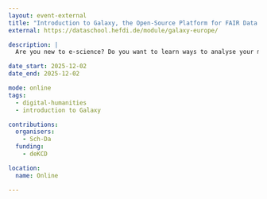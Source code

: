 ```yaml
---
layout: event-external
title: "Introduction to Galaxy, the Open-Source Platform for FAIR Data Analysis (in German)"
external: https://dataschool.hefdi.de/module/galaxy-europe/

description: |
  Are you new to e-science? Do you want to learn ways to analyse your material with digital tools from your browser without any programming skills? Do you want to get an idea of research data management? Register for our introduction at the HeFDI Data School to find out more. **Note: This course will be held in German.**

date_start: 2025-12-02
date_end: 2025-12-02

mode: online
tags:
  - digital-humanities
  - introduction to Galaxy

contributions:
  organisers:
    - Sch-Da
  funding:
    - deKCD

location:
  name: Online

---
```

